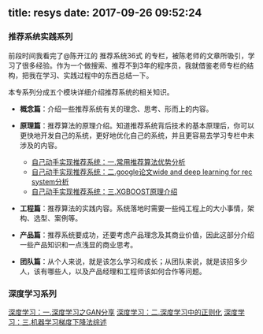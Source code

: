 title: resys
date: 2017-09-26 09:52:24
---
### 推荐系统实践系列

前段时间我看完了@陈开江的 推荐系统36式 的专栏，被陈老师的文章所吸引，学习了很多经验。作为一个做搜索、推荐不到3年的程序员，我就借鉴老师专栏的结构，把我在学习、实践过程中的东西总结一下。

本专系列分成五个模块详细介绍推荐系统的相关知识。

*   **概念篇**：介绍一些推荐系统有关的理念、思考、形而上的内容。

*   **原理篇**：推荐算法的原理介绍。知道推荐系统背后技术的基本原理后，你可以更快地开发自己的系统，更好地优化自己的系统，并且更容易去学习专栏中未涉及的内容。
	* [自己动手实现推荐系统：一.常用推荐算法优势分析](http://www.bfstack.com/resys/resys_common_algorithm_analyse.html)
	* [自己动手实现推荐系统：二.google论文wide and deep learning for rec system分析](http://www.bfstack.com/resys/wide_deep_learning_for_rec_sys.html)
	* [自己动手实现推荐系统：三.XGBOOST原理介绍](http://www.bfstack.com/resys/xgboost_tec_share.html)
*   **工程篇**：推荐算法的实践内容。系统落地时需要一些纯工程上的大小事情，架构、选型、案例等。

*   **产品篇**：推荐系统要成功，还要考虑产品理念及其商业价值，因此这部分介绍一些产品知识和一点浅显的商业思考。

*   **团队篇**：从个人来说，就是该怎么学习和成长；从团队来说，就是该招多少人，该有哪些人，以及产品经理和工程师该如何合作等问题。


### 深度学习系列
[深度学习：一.深度学习之GAN分享](http://www.bfstack.com/deep-learning/deep_learning_gan_tec_share.html)
[深度学习：二.深度学习中的正则化](http://www.bfstack.com/deep-learning/deep_learning_regularization_tec_share.html)
[深度学习：三.机器学习梯度下降法综述](http://www.bfstack.com/resys/sgd_tec_share.html)
